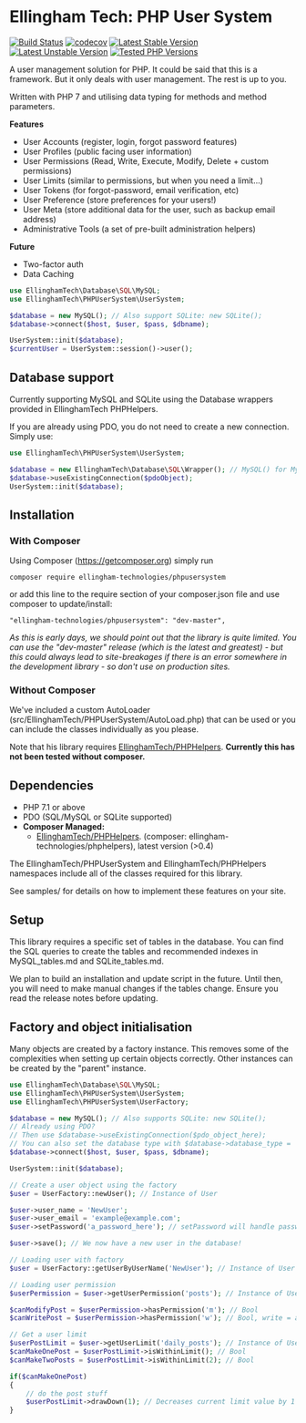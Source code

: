# Ellingham Tech: PHP User System
[![Build Status](https://travis-ci.org/EllinghamTech/PHPUserSystem.svg?branch=master)](https://travis-ci.org/EllinghamTech/PHPUserSystem)
[![codecov](https://codecov.io/gh/EllinghamTech/PHPUserSystem/branch/master/graph/badge.svg)](https://codecov.io/gh/EllinghamTech/PHPUserSystem)
[![Latest Stable Version](https://poser.pugx.org/ellingham-technologies/phpusersystem/v/stable)](https://packagist.org/packages/ellingham-technologies/phpusersystem)
[![Latest Unstable Version](https://poser.pugx.org/ellingham-technologies/phpusersystem/v/unstable)](https://packagist.org/packages/ellingham-technologies/phpusersystem)
[![Tested PHP Versions](https://img.shields.io/badge/php-%3E%3D7.1.0-green.svg)](https://www.php.net/releases/)

A user management solution for PHP.  It could be said that this is a framework.  But it only deals
with user management.  The rest is up to you.

Written with PHP 7 and utilising data typing for methods and method parameters.

**Features**
- User Accounts (register, login, forgot password features)
- User Profiles (public facing user information)
- User Permissions (Read, Write, Execute, Modify, Delete + custom permissions)
- User Limits (similar to permissions, but when you need a limit...)
- User Tokens (for forgot-password, email verification, etc)
- User Preference (store preferences for your users!)
- User Meta (store additional data for the user, such as backup email address)
- Administrative Tools (a set of pre-built administration helpers)

**Future**
- Two-factor auth
- Data Caching

```php
use EllinghamTech\Database\SQL\MySQL;
use EllinghamTech\PHPUserSystem\UserSystem;

$database = new MySQL(); // Also support SQLite: new SQLite();
$database->connect($host, $user, $pass, $dbname);

UserSystem::init($database);
$currentUser = UserSystem::session()->user();
```

## Database support
Currently supporting MySQL and SQLite using the Database wrappers provided in EllinghamTech PHPHelpers.

If you are already using PDO, you do not need to create a new connection.  Simply use:
```php
use EllinghamTech\PHPUserSystem\UserSystem;

$database = new EllinghamTech\Database\SQL\Wrapper(); // MySQL() for MySQL, SQLite() for SQLite
$database->useExistingConnection($pdoObject);
UserSystem::init($database);
```

## Installation
### With Composer
Using Composer (https://getcomposer.org) simply run
```
composer require ellingham-technologies/phpusersystem
```

or add this line to the require section of your composer.json file and use composer to update/install:
```
"ellingham-technologies/phpusersystem": "dev-master",
```

*As this is early days, we should point out that the library is quite limited.  You can use the "dev-master" release (which is the latest and greatest) - but this could always lead to site-breakages if there is an error somewhere in the development library - so don't use on production sites.*

### Without Composer
We've included a custom AutoLoader (src/EllinghamTech/PHPUserSystem/AutoLoad.php) that can be used or you can
include the classes individually as you please. 

Note that his library requires [EllinghamTech/PHPHelpers](https://github.com/EllinghamTech/PHPHelpers).
**Currently this has not been tested without composer.**

## Dependencies
- PHP 7.1 or above
- PDO (SQL/MySQL or SQLite supported)
- **Composer Managed:**
    - [EllinghamTech/PHPHelpers](https://github.com/EllinghamTech/PHPHelpers). (composer: ellingham-technologies/phphelpers), latest version (>0.4)

The EllinghamTech/PHPUserSystem and EllinghamTech/PHPHelpers namespaces include all of the classes required for this library.

See samples/ for details on how to implement these features on your site.

## Setup
This library requires a specific set of tables in the database.  You can find the SQL queries to
create the tables and recommended indexes in MySQL_tables.md and SQLite_tables.md.

We plan to build an installation and update script in the future.  Until then, you will need to make
manual changes if the tables change.  Ensure you read the release notes before updating.

## Factory and object initialisation
Many objects are created by a factory instance.  This removes some of the complexities when setting
up certain objects correctly.  Other instances can be created by the "parent" instance.

```php
use EllinghamTech\Database\SQL\MySQL;
use EllinghamTech\PHPUserSystem\UserSystem;
use EllinghamTech\PHPUserSystem\UserFactory;

$database = new MySQL(); // Also supports SQLite: new SQLite();
// Already using PDO?
// Then use $database->useExistingConnection($pdo_object_here);
// You can also set the database type with $database->database_type = 'sql';
$database->connect($host, $user, $pass, $dbname);

UserSystem::init($database);

// Create a user object using the factory
$user = UserFactory::newUser(); // Instance of User

$user->user_name = 'NewUser';
$user->user_email = 'example@example.com';
$user->setPassword('a_password_here'); // setPassword will handle password hashing for you

$user->save(); // We now have a new user in the database!

// Loading user with factory
$user = UserFactory::getUserByUserName('NewUser'); // Instance of User

// Loading user permission
$userPermission = $user->getUserPermission('posts'); // Instance of UserPermission

$canModifyPost = $userPermission->hasPermission('m'); // Bool
$canWritePost = $userPermission->hasPermission('w'); // Bool, write = add in this context

// Get a user limit
$userPostLimit = $user->getUserLimit('daily_posts'); // Instance of UserLimit
$canMakeOnePost = $userPostLimit->isWithinLimit(); // Bool
$canMakeTwoPosts = $userPostLimit->isWithinLimit(2); // Bool

if($canMakeOnePost)
{
    // do the post stuff
    $userPostLimit->drawDown(1); // Decreases current limit value by 1
}

```
